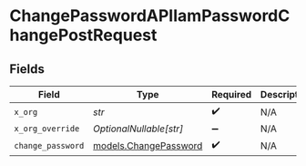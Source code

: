 # ChangePasswordAPIIamPasswordChangePostRequest


## Fields

| Field                                                | Type                                                 | Required                                             | Description                                          |
| ---------------------------------------------------- | ---------------------------------------------------- | ---------------------------------------------------- | ---------------------------------------------------- |
| `x_org`                                              | *str*                                                | :heavy_check_mark:                                   | N/A                                                  |
| `x_org_override`                                     | *OptionalNullable[str]*                              | :heavy_minus_sign:                                   | N/A                                                  |
| `change_password`                                    | [models.ChangePassword](../models/changepassword.md) | :heavy_check_mark:                                   | N/A                                                  |